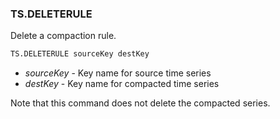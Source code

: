 ### TS.DELETERULE

Delete a compaction rule.

```sql
TS.DELETERULE sourceKey destKey
```

- _sourceKey_ - Key name for source time series
- _destKey_ - Key name for compacted time series

Note that this command does not delete the compacted series.
